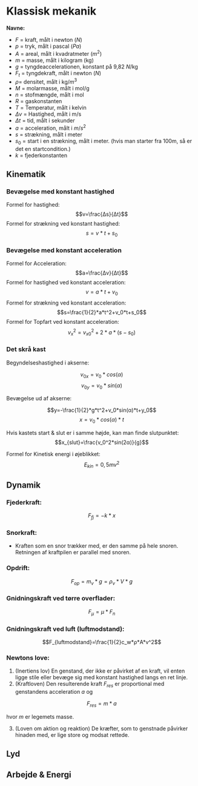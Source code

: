 
# Klassisk mekanik

**Navne:**

* $F$ = kraft, målt i newton ($N$)
* $p$ = tryk, målt i pascal ($Pa$)
* $A$ = areal, målt i kvadratmeter ($m^2$)
* $m$ = masse, målt i kilogram (kg)
* $g$ = tyngdeaccelerationen, konstant på 9,82 $N$/kg
* $F_t$ = tyngdekraft, målt i newton ($N$)
* $ρ$= densitet, målt i kg/$m^3$
* $M$ = molarmasse, målt i mol/g
* $n$ = stofmængde, målt i mol
* $R$ = gaskonstanten
* $T$ = Temperatur, målt i kelvin
* $Δv$ = Hastighed, målt i m/s
* $Δt$ = tid, målt i sekunder
* $a$ = acceleration, målt i $m/s^2$
* $s$ = strækning, målt i meter
* $s_0$ = start i en strækning, målt i meter. (hvis man starter fra 100m, så er det en startcondition.)
* $k$ = fjederkonstanten

## Kinematik

### Bevægelse med konstant hastighed
Formel for hastighed:
$$v=\frac{Δs}{Δt}$$
Formel for strækning ved konstant hastighed:
$$s=v*t+s_0$$
### Bevægelse med konstant acceleration
Formel for Acceleration:
$$a=\frac{Δv}{Δt}$$
Formel for hastighed ved konstant acceleration:
$$v=a*t+v_0$$
Formel for strækning ved konstant acceleration:
$$s=\frac{1}{2}*a*t^2+v_0*t+s_0$$
Formel for Topfart ved konstant acceleration:
$$v_x^2 =v_{x0}^2+2*a*(s-s_0)$$

### Det skrå kast
Begyndelseshastighed i akserne:

$$v_{0x}=v_0*cos(α)$$
$$v_{0y}=v_0*sin(α)$$

Bevægelse ud af akserne:

$$y=-\frac{1}{2}*g*t^2+v_0*sin(α)*t+y_0$$
$$x=v_0*cos(α)*t$$

Hvis kastets start & slut er i samme højde, kan man finde slutpunktet:
$$x_{slut}=\frac{v_0^2*sin(2α)}{g}$$

Formel for Kinetisk energi i øjeblikket:
$$E_{kin}=0,5mv^2$$

## Dynamik

### Fjederkraft:

$$F_{fj}=-k*x$$

### Snorkraft: 

* Kraften som en snor trækker med, er den samme på hele snoren. Retningen af kraftpilen er parallel med snoren.

### Opdrift: 

$$F_{op}=m_v*g=ρ_v*V*g$$

### Gnidningskraft ved tørre overflader:

$$F_μ=μ*F_n$$

### Gnidningskraft ved luft (luftmodstand):

$$F_{luftmodstand}=\frac{1}{2}c_w*ρ*A*v^2$$

### Newtons love: 

1. (Inertiens lov) En genstand, der ikke er påvirket af en kraft, vil enten ligge stile eller bevæge sig med konstant hastighed langs en ret linje. 
2. (Kraftloven) Den resulterende kraft $F_{res}$ er proportional med genstandens acceleration $a$ og 

$$F_{res}=m*a$$

hvor $m$ er legemets masse. 

3. (Loven om aktion og reaktion) De kræfter, som to genstnade påvirker hinaden med, er lige store og modsat rettede. 

## Lyd



## Arbejde & Energi